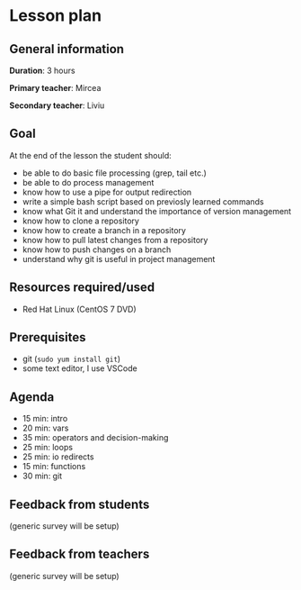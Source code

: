 # Lesson plan

## General information

**Duration**: 3 hours

**Primary teacher**: Mircea

**Secondary teacher**: Liviu

## Goal
At the end of the lesson the student should:
- be able to do basic file processing (grep, tail etc.)
- be able to do process management
- know how to use a pipe for output redirection
- write a simple bash script based on previosly learned commands
- know what Git it and understand the importance of version management
- know how to clone a repository
- know how to create a branch in a repository
- know how to pull latest changes from a repository
- know how to push changes on a branch
- understand why git is useful in project management
    
## Resources required/used
- Red Hat Linux (CentOS 7 DVD)

## Prerequisites
- git (```sudo yum install git```)
- some text editor, I use VSCode

## Agenda
- 15 min: intro
- 20 min: vars
- 35 min: operators and decision-making
- 25 min: loops
- 25 min: io redirects
- 15 min: functions
- 30 min: git

## Feedback from students
(generic survey will be setup)

## Feedback from teachers
(generic survey will be setup)
